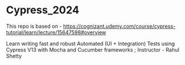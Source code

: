 # Cypress_2024

This repo is based on - https://cognizant.udemy.com/course/cypress-tutorial/learn/lecture/15647598#overview

Learn writing fast and robust Automated (UI + Integration) Tests using Cypress V13 with Mocha and Cucumber frameworks ; Instructor - Rahul Shetty